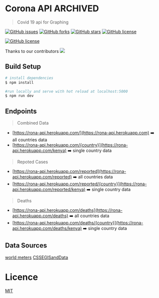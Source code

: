 # Corona API  ARCHIVED
> Covid 19 api for Graphing

[![GitHub issues](https://img.shields.io/github/issues/opensource254/corona-api?style=for-the-badge)](https://github.com/opensource254/corona-api/issues) [![GitHub forks](https://img.shields.io/github/forks/opensource254/corona-api?style=for-the-badge)](https://github.com/opensource254/corona-api/network) [![GitHub stars](https://img.shields.io/github/stars/opensource254/corona-api?style=for-the-badge)](https://github.com/opensource254/corona-api/stargazers) [![GitHub license](https://img.shields.io/github/license/opensource254/corona-api?style=for-the-badge)](https://github.com/opensource254/corona-api/blob/master/LICENSE)


[![GitHub license](https://img.shields.io/gitter/room/opensource-254/community?color=brown&style=for-the-badge)](https://gitter.im/opensource-254/community?utm_source=share-link&utm_medium=link&utm_campaign=share-link)

Thanks to our contributors
<a href="https://github.com/opensource254/corona-api/graphs/contributors">
  <img src="https://contrib.rocks/image?repo=opensource254/corona-api" />
</a>
## Build Setup

```bash
# install dependencies
$ npm install

#run locally and serve with hot reload at localhost:5000
$ npm run dev

```

## Endpoints
> Combined Data
* [https://rona-api.herokuapp.com/](https://rona-api.herokuapp.com) ➡️ all countries data
* [https://rona-api.herokuapp.com/{country}](https://rona-api.herokuapp.com/kenya) ➡️ single country data

> Repoted Cases
* [https://rona-api.herokuapp.com/reported](https://rona-api.herokuapp.com/reported) ➡️ all countries data
* [https://rona-api.herokuapp.com/reported/{country}](https://rona-api.herokuapp.com/reported/kenya) ➡️ single country data

> Deaths
* [https://rona-api.herokuapp.com/deaths](https://rona-api.herokuapp.com/deaths) ➡️ all countries data
* [https://rona-api.herokuapp.com/deaths/{country}](https://rona-api.herokuapp.com/deaths/kenya) ➡️ single country data


## Data Sources
[world meters](https://https://www.worldometers.info/coronavirus/)
[CSSEGISandData](https://github.com/CSSEGISandData/COVID-19/tree/master/csse_covid_19_data)






# Licence
[MIT](https://github.com/Opensource-254/corona-api/blob/master/LICENSE)

